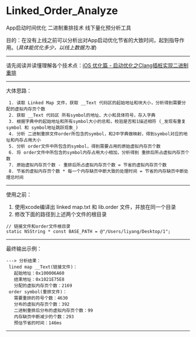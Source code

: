 # Linked_Order_Analyze
App启动时间优化 二进制重排技术 线下量化预分析工具

目的：在没有上线之前可以分析出对App启动优化节省的大致时间，起到指导作用。(_具体能优化多少，以线上数据为准_)

---

请先阅读并读懂理解各个技术点：[iOS 优化篇 - 启动优化之Clang插桩实现二进制重排](http://www.zyiz.net/tech/detail-127196.html)

---

大体思路：
```
 1. 读取 Linked Map 文件，获取 __Text 代码区的起始地址和块大小，分析得到需要分配的虚拟内存页个数
 2. 获取 __Text 代码区 所有symbol的地址、大小和具体符号，存入字典
 3. 根据字典中的起始地址和所有symbol大小的总和，校验是否和1描述相符 (_发现有重复 symbol 和 symbol地址跳跃现象_)
 4. 分析 二进制重排文件order所包含的symbol，和2中字典做映射，得到symbol对应的地址和内存占用大小
 5. 分析 order文件中所包含的symbol，得到需要占用的原始虚拟内存页个数
 6. 将 order文件中所包含的symbol内存占用大小相加，分析得到 重排后所占虚拟内存页个数
 7. 原始虚拟内存页个数 - 重排后所占虚拟内存页个数 = 节省的虚拟内存页个数
 8. 节省的虚拟内存页个数 * 每一个内存缺页中断大致的处理时间 = 节省的内存缺页中断处理总时间
 ```

---

使用之前：
1. 使用xcode编译出 linked map.txt 和 lib.order 文件，并放在同一个目录
2. 修改下面的路径到上述两个文件的根目录
```
// 链接文件和order文件根目录
static NSString * const BASE_PATH = @"/Users/liyang/Desktop/1"; 
```

---

最终输出示例：
```
---> 分析结果：
 lined map __Text(链接文件)：
   起始地址：0x100006A60
   结束地址：0x1021E75E8
   分配的虚拟内存页个数：2169
 order symbol(重排文件)：
   需要重排的符号个数：4630
   分布的虚拟内存页个数：392
   二进制重排后分布的虚拟内存页个数：99
   内存缺页中断减少的个数：293
   预估节省的时间：146ms
   ```

---
